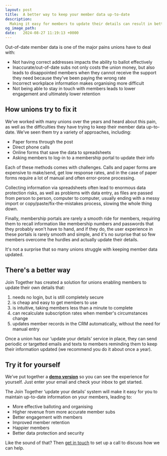 ```yaml
---
layout: post
title:  A better way to keep your member data up-to-date
description:
  Making it easy for members to update their details can result in better retention, more revenue and happier, more engaged members. Here's how Join Together can help you do this.
og_image_path:
date:   2024-08-27 11:19:13 +0000
---
```


Out-of-date member data is one of the major pains unions have to deal with:

- Not having correct addresses impacts the ability to ballot effectively
- Inaccurate/out-of-date subs not only costs the union money, but also leads to disappointed members when they cannot receive the support they need because they've been paying the wrong rate
- Incorrect workplace information makes organising more difficult
- Not being able to stay in touch with members leads to lower engagement and ultimately lower retention

## How unions try to fix it

We’ve worked with many unions over the years and heard about this pain, as well as the difficulties they have trying to keep their member data up-to-date. We’ve seen them try a variety of approaches, including:

- Paper forms through the post
- Direct phone calls
- Online forms that save the data to spreadsheets
- Asking members to log-in to a membership portal to update their info

Each of these methods comes with challenges. Calls and paper forms are expensive to make/send, get low response rates, and in the case of paper forms require a lot of manual and often error-prone processing.

Collecting information via spreadsheets often lead to enormous data protection risks, as well as problems with data entry, as files are passed from person to person, computer to computer, usually ending with a messy import or copy/paste/fix-the-mistakes process, slowing the whole thing down.

Finally, membership portals are rarely a smooth ride for members, requiring them to recall information like membership numbers and passwords that they probably won't have to hand, and if they do, the user experience in these portals is rarely smooth and simple, and it's no surprise that so few members overcome the hurdles and actually update their details.

It's not a surprise that so many unions struggle with keeping member data updated.

## There's a better way

Join Together has created a solution for unions enabling members to update their own details that:

1. needs no login, but is still completely secure
2. is cheap and easy to get members to use
3. is intuitive, taking members less than a minute to complete
4. can recalculate subscription rates when member's circumstances change
5. updates member records in the CRM automatically, without the need for manual entry

Once a union has our ‘update your details’ service in place, they can send periodic or targetted emails and texts to members reminding them to keep their information updated (we recommend you do it about once a year).

## Try it for yourself

We’ve put together a **[demo version](https://demo-update.jointogether.online)** so you can see the experience for yourself. Just enter your email and check your inbox to get started.

The Join Together ‘update your details’ system will make it easy for you to maintain up-to-date information on your members, leading to:

- More effective balloting and organising
- Higher revenue from more accurate member subs
- Better engagement with members
- Improved member retention
- Happier members
- Better data protection and security

Like the sound of that? Then [get in touch](mailto:hello@jointogether.online) to set up a call to discuss how we can help.
